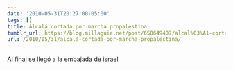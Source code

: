 ```yaml
---
date: '2010-05-31T20:27:00-05:00'
tags: []
title: Alcalá cortada por marcha propalestina
tumblr_url: https://blog.millaguie.net/post/650649407/alcal%C3%A1-cortada-por-marcha-propalestina
url: /2010/05/31/alcalá-cortada-por-marcha-propalestina/
---
```


Al final se llegó a la embajada de israel